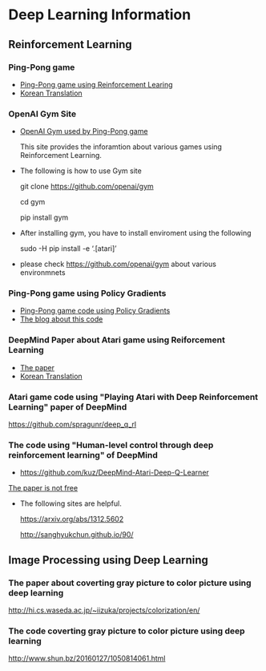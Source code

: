 # Deep Learning Information

## Reinforcement Learning

### Ping-Pong game

* [Ping-Pong game using Reinforcement Learing](http://karpathy.github.io/2016/05/31/rl/)
* [Korean Translation](http://keunwoochoi.blogspot.kr/2016/06/andrej-karpathy.html)

### OpenAI Gym Site

* [OpenAI Gym used by Ping-Pong game](https://gym.openai.com/)

  This site provides the inforamtion about various games using Reinforcement Learning.

* The following is how to use Gym site

  git clone https://github.com/openai/gym

  cd gym

  pip install gym

* After installing gym, you have to install enviroment using the following

  sudo -H pip install -e ‘.[atari]’

* please check https://github.com/openai/gym about various environmnets

### Ping-Pong game using Policy Gradients

* [Ping-Pong game code using Policy Gradients](https://gist.github.com/karpathy/a4166c7fe253700972fcbc77e4ea32c5)
* [The blog about this code](http://karpathy.github.io/2016/05/31/rl/)

### DeepMind Paper about Atari game using Reiforcement Learning

* [The paper](https://arxiv.org/abs/1312.5602)
* [Korean Translation](http://sanghyukchun.github.io/90)

### Atari game code using "Playing Atari with Deep Reinforcement Learning" paper of DeepMind

  https://github.com/spragunr/deep_q_rl

### The code using "Human-level control through deep reinforcement learning" of DeepMind

* https://github.com/kuz/DeepMind-Atari-Deep-Q-Learner

[The paper is not free](http://www.nature.com/nature/journal/v518/n7540/full/nature14236.html)

* The following sites are helpful.

  https://arxiv.org/abs/1312.5602

  http://sanghyukchun.github.io/90/

## Image Processing using Deep Learning

### The paper about coverting gray picture to color picture using deep learning

  http://hi.cs.waseda.ac.jp/~iizuka/projects/colorization/en/

### The code coverting gray picture to color picture using deep learning

  http://www.shun.bz/20160127/1050814061.html
